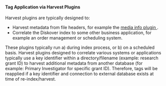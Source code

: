 #### Tag Application via Harvest Plugins

Harvest plugins are typically designed to:

- Harvest metadata from file headers, for example the [media info plugin ](#media_info_plugin).
- Correlate the Diskover index to some other business application, for example an order management or scheduling system.

These plugins typically run a) during index process, or b) on a scheduled basis. Harvest plugins designed to correlate various systems or applications typically use a key identifier within a directory/filename (example: research grant ID) to harvest additional metadata from another database (for example: Primary Investigator for specific grant ID). Therefore, tags will be reapplied if a key identifier and connection to external database exists at time of re-index/harvest.
